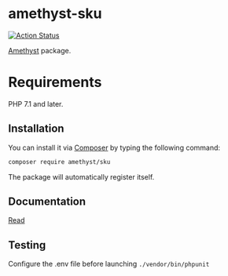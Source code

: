 # amethyst-sku

[![Action Status](https://github.com/amethyst-php/sku/workflows/test/badge.svg)](https://github.com/amethyst-php/sku/actions)

[Amethyst](https://github.com/amethyst-php/amethyst) package.

# Requirements

PHP 7.1 and later.

## Installation

You can install it via [Composer](https://getcomposer.org/) by typing the following command:

```bash
composer require amethyst/sku
```

The package will automatically register itself.

## Documentation

[Read](docs/index.md)

## Testing

Configure the .env file before launching `./vendor/bin/phpunit`
